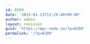 ```yaml
---
id: 8209
date: '2023-01-13T13:29:40+00:00'
author: admin
layout: revision
guid: 'https://mpc-node.io/?p=8209'
permalink: '/?p=8209'
---
```


